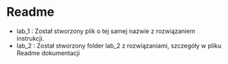 # Readme

* lab_1 : Został stworzony plik o tej samej nazwie z rozwiązaniem instrukcji.
* lab_2 : Został stworzony folder lab_2 z rozwiązaniami, szczegóły w pliku Readme dokumentacji 

      

